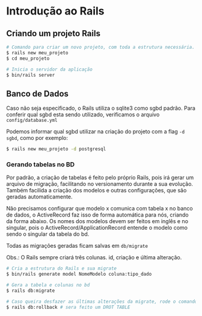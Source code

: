 # Introdução ao Rails

## Criando um projeto Rails

```bash
# Comando para criar um novo projeto, com toda a estrutura necessária.
$ rails new meu_projeto
$ cd meu_projeto

# Inicia o servidor da aplicação
$ bin/rails server
```

## Banco de Dados

Caso não seja especificado, o Rails utiliza o sqlite3 como sgbd padrão. Para conferir qual sgbd esta
sendo utilizado, verificamos o arquivo `config/database.yml`

Podemos informar qual sgbd utilizar na criação do projeto com a flag `-d sgbd`, como por exemplo:

```bash
$ rails new meu_projeto -d postgresql
```

### Gerando tabelas no BD

Por padrão, a criação de tabelas é feito pelo próprio Rails, pois irá gerar um arquivo de migração,
facilitando no versionamento durante a sua evolução. Também facilida a criação dos modelos e outras
configurações, que são geradas automaticamente.

Não precisamos configurar que modelo x comunica com tabela x no banco de dados, o ActiveRecord faz
isso de forma automática para nós, criando da forma abaixo.
Os nomes dos modelos devem ser feitos em inglês e no singular, pois o ActiveRecord/ApplicationRecord
entende o modelo como sendo o singular da tabela do bd.

Todas as migrações geradas ficam salvas em `db/migrate`

Obs.: O Rails sempre criará três colunas. id, criação e última alteração.

```bash
# Cria a estrutura do Rails e sua migrate
$ bin/rails generate model NomeModelo coluna:tipo_dado

# Gera a tabela e colunas no bd
$ rails db:migrate

# Caso queira desfazer as últimas alterações da migrate, rode o comando abaixo
$ rails db:rollback # sera feito um DROT TABLE
```
